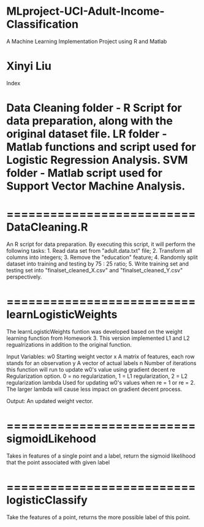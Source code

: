 # MLproject-UCI-Adult-Income-Classification
A Machine Learning Implementation Project using R and Matlab

Xinyi Liu
==========================
Index

Data Cleaning folder - R Script for data preparation, along with the original dataset file.
LR folder - Matlab functions and script used for Logistic Regression Analysis.
SVM folder - Matlab script used for Support Vector Machine Analysis.
==========================

==========================
DataCleaning.R
==========================
An R script for data preparation. By executing this script, it will perform the following tasks:
	1. Read data set from "adult.data.txt" file;
	2. Transform all columns into integers;
	3. Remove the "education" feature;
	4. Randomly split dataset into training and testing by 75 : 25 ratio;
	5. Write training set and testing set into "finalset_cleaned_X.csv" and "finalset_cleaned_Y.csv" perspectively.

==========================
learnLogisticWeights
==========================
The learnLogisticWeights funtion was developed based on the weight learning function from Homework 3.
This version implemented L1 and L2 regualrizations in addition to the original function.

Input Variables:
w0
	Starting weight vector
x
	A matrix of features, each row stands for an observation
y
	A vector of actual labels
n
	Number of iterations this function will run to update w0's value using gradient decent
re
	Regularization option. 
		0 = no regularization, 
		1 = L1 regularization, 
		2 = L2 regularization
lambda
	Used for updating w0's values when re = 1 or re = 2.
	The larger lambda will cause less impact on gradient decent process.

Output:
	An updated weight vector.

==========================
sigmoidLikehood
==========================
Takes in features of a single point and a label, return the sigmoid likelihood that the point associated with given label

==========================
logisticClassify
==========================
Take the features of a point, returns the more possible label of this point.
